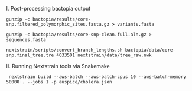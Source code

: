 
I. Post-processing bactopia output 
```
gunzip -c bactopia/results/core-snp.filtered_polymorphic_sites.fasta.gz > variants.fasta

gunzip -c bactopia/results/core-snp-clean.full.aln.gz > sequences.fasta 

nextstrain/scripts/convert_branch_lengths.sh bactopia/data/core-snp.final_tree.tre 4033501 nextstrain/data/tree_raw.nwk
```

II. Running Nextstrain tools via Snakemake 
```
 nextstrain build --aws-batch --aws-batch-cpus 10 --aws-batch-memory 50000 . --jobs 1 -p auspice/cholera.json
```


